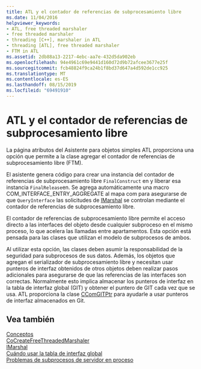 ```yaml
---
title: ATL y el contador de referencias de subprocesamiento libre
ms.date: 11/04/2016
helpviewer_keywords:
- ATL, free threaded marshaler
- free threaded marshaler
- threading [C++], marshaler in ATL
- threading [ATL], free threaded marshaler
- FTM in ATL
ms.assetid: 2db88a13-2217-4ebc-aa7e-432d5da902eb
ms.openlocfilehash: 94e4961c69e9441d160d72d9b72afcee3677e25f
ms.sourcegitcommit: fcb48824f9ca24b1f8bd37d647a4d592de1cc925
ms.translationtype: MT
ms.contentlocale: es-ES
ms.lasthandoff: 08/15/2019
ms.locfileid: "69491910"
---
```

# <a name="atl-and-the-free-threaded-marshaler"></a>ATL y el contador de referencias de subprocesamiento libre

La página atributos del Asistente para objetos simples ATL proporciona una opción que permite a la clase agregar el contador de referencias de subprocesamiento libre (FTM).

El asistente genera código para crear una instancia del contador de referencias de subprocesamiento libre `FinalConstruct` en y liberar esa instancia `FinalRelease`en. Se agrega automáticamente una macro COM_INTERFACE_ENTRY_AGGREGATE al mapa com para asegurarse de que `QueryInterface` las solicitudes de [IMarshal](/windows/win32/api/objidlbase/nn-objidlbase-imarshal) se controlan mediante el contador de referencias de subprocesamiento libre.

El contador de referencias de subprocesamiento libre permite el acceso directo a las interfaces del objeto desde cualquier subproceso en el mismo proceso, lo que acelera las llamadas entre apartamentos. Esta opción está pensada para las clases que utilizan el modelo de subprocesos de ambos.

Al utilizar esta opción, las clases deben asumir la responsabilidad de la seguridad para subprocesos de sus datos. Además, los objetos que agregan el serializador de subprocesamiento libre y necesitan usar punteros de interfaz obtenidos de otros objetos deben realizar pasos adicionales para asegurarse de que las referencias de las interfaces son correctas. Normalmente esto implica almacenar los punteros de interfaz en la tabla de interfaz global (GIT) y obtener el puntero de GIT cada vez que se usa. ATL proporciona la clase [CComGITPtr](../atl/reference/ccomgitptr-class.md) para ayudarle a usar punteros de interfaz almacenados en Git.

## <a name="see-also"></a>Vea también

[Conceptos](../atl/active-template-library-atl-concepts.md)<br/>
[CoCreateFreeThreadedMarshaler](/windows/win32/api/combaseapi/nf-combaseapi-cocreatefreethreadedmarshaler)<br/>
[IMarshal](/windows/win32/api/objidlbase/nn-objidlbase-imarshal)<br/>
[Cuándo usar la tabla de interfaz global](/windows/win32/com/when-to-use-the-global-interface-table)<br/>
[Problemas de subprocesos de servidor en proceso](/windows/win32/com/in-process-server-threading-issues)

